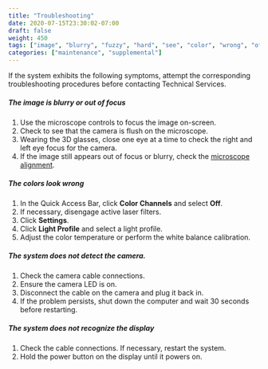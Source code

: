 ```yaml
---
title: "Troubleshooting"
date: 2020-07-15T23:30:02-07:00
draft: false
weight: 450
tags: ["image", "blurry", "fuzzy", "hard", "see", "color", "wrong", "off", "weird", "strange", "camera", "microscope", "glasses", "focus", "light", "profile", "temperature", "balance", "calibration", "camble", "LED", "problem", "issue", "display", "monitor"]
categories: ["maintenance", "supplemental"]
---
```


If the system exhibits the following symptoms, attempt the corresponding troubleshooting procedures before contacting Technical Services.

##### The image is blurry or out of focus

1. Use the microscope controls to focus the image on-screen.
2. Check to see that the camera is flush on the microscope.
3. Wearing the 3D glasses, close one eye at a time to check the right and left eye focus for the camera.
4. If the image still appears out of focus or blurry, check the [microscope alignment](../basic/microscope_alignment).

##### The colors look wrong

1. In the Quick Access Bar, click **Color Channels** and select **Off**.
2. If necessary, disengage active laser filters.
3. Click **Settings**.
4. Click **Light Profile** and select a light profile.
5. Adjust the color temperature or perform the white balance calibration.

##### The system does not detect the camera.

1. Check the camera cable connections.
2. Ensure the camera LED is on.
3. Disconnect the cable on the camera and plug it back in.
4. If the problem persists, shut down the computer and wait 30 seconds before restarting.

##### The system does not recognize the display

1. Check the cable connections. If necessary, restart the system.
2. Hold the power button on the display until it powers on.
